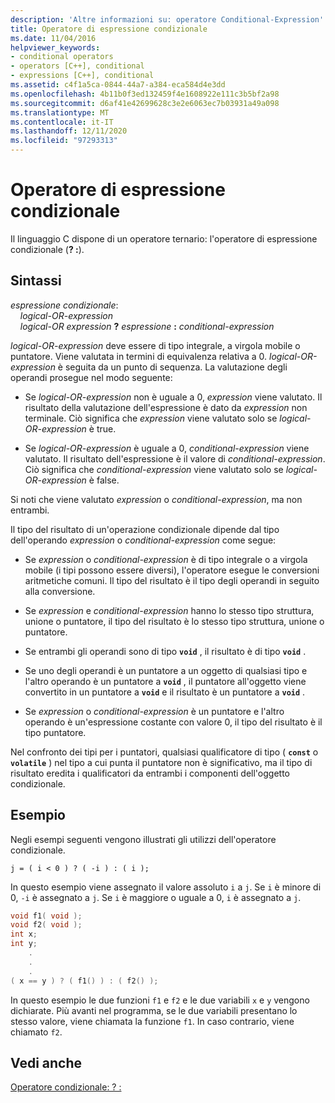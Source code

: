 ```yaml
---
description: 'Altre informazioni su: operatore Conditional-Expression'
title: Operatore di espressione condizionale
ms.date: 11/04/2016
helpviewer_keywords:
- conditional operators
- operators [C++], conditional
- expressions [C++], conditional
ms.assetid: c4f1a5ca-0844-44a7-a384-eca584d4e3dd
ms.openlocfilehash: 4b11b0f3ed132459f4e1608922e111c3b5bf2a98
ms.sourcegitcommit: d6af41e42699628c3e2e6063ec7b03931a49a098
ms.translationtype: MT
ms.contentlocale: it-IT
ms.lasthandoff: 12/11/2020
ms.locfileid: "97293313"
---
```

# <a name="conditional-expression-operator"></a>Operatore di espressione condizionale

Il linguaggio C dispone di un operatore ternario: l'operatore di espressione condizionale (**? :**).

## <a name="syntax"></a>Sintassi

*espressione condizionale*:<br/>
&nbsp;&nbsp;&nbsp;&nbsp;*logical-OR-expression*<br/>
&nbsp;&nbsp;&nbsp;&nbsp;*logical-OR expression*  **?**  *espressione*  **:**  *conditional-expression*

*logical-OR-expression* deve essere di tipo integrale, a virgola mobile o puntatore. Viene valutata in termini di equivalenza relativa a 0. *logical-OR-expression* è seguita da un punto di sequenza. La valutazione degli operandi prosegue nel modo seguente:

- Se *logical-OR-expression* non è uguale a 0, *expression* viene valutato. Il risultato della valutazione dell'espressione è dato da *expression* non terminale. Ciò significa che *expression* viene valutato solo se *logical-OR-expression* è true.

- Se *logical-OR-expression* è uguale a 0, *conditional-expression* viene valutato. Il risultato dell'espressione è il valore di *conditional-expression*. Ciò significa che *conditional-expression* viene valutato solo se *logical-OR-expression* è false.

Si noti che viene valutato *expression* o *conditional-expression*, ma non entrambi.

Il tipo del risultato di un'operazione condizionale dipende dal tipo dell'operando *expression* o *conditional-expression* come segue:

- Se *expression* o *conditional-expression* è di tipo integrale o a virgola mobile (i tipi possono essere diversi), l'operatore esegue le conversioni aritmetiche comuni. Il tipo del risultato è il tipo degli operandi in seguito alla conversione.

- Se *expression* e *conditional-expression* hanno lo stesso tipo struttura, unione o puntatore, il tipo del risultato è lo stesso tipo struttura, unione o puntatore.

- Se entrambi gli operandi sono di tipo **`void`** , il risultato è di tipo **`void`** .

- Se uno degli operandi è un puntatore a un oggetto di qualsiasi tipo e l'altro operando è un puntatore a **`void`** , il puntatore all'oggetto viene convertito in un puntatore a **`void`** e il risultato è un puntatore a **`void`** .

- Se *expression* o *conditional-expression* è un puntatore e l'altro operando è un'espressione costante con valore 0, il tipo del risultato è il tipo puntatore.

Nel confronto dei tipi per i puntatori, qualsiasi qualificatore di tipo ( **`const`** o **`volatile`** ) nel tipo a cui punta il puntatore non è significativo, ma il tipo di risultato eredita i qualificatori da entrambi i componenti dell'oggetto condizionale.

## <a name="examples"></a>Esempio

Negli esempi seguenti vengono illustrati gli utilizzi dell'operatore condizionale.

```
j = ( i < 0 ) ? ( -i ) : ( i );
```

In questo esempio viene assegnato il valore assoluto `i` a `j`. Se `i` è minore di 0, `-i` è assegnato a `j`. Se `i` è maggiore o uguale a 0, `i` è assegnato a `j`.

```cpp
void f1( void );
void f2( void );
int x;
int y;
    .
    .
    .
( x == y ) ? ( f1() ) : ( f2() );
```

In questo esempio le due funzioni `f1` e `f2` e le due variabili `x` e `y` vengono dichiarate. Più avanti nel programma, se le due variabili presentano lo stesso valore, viene chiamata la funzione `f1`. In caso contrario, viene chiamato `f2`.

## <a name="see-also"></a>Vedi anche

[Operatore condizionale: ? :](../cpp/conditional-operator-q.md)
